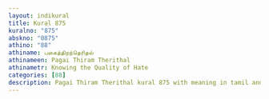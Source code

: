 ```yaml
---
layout: indikural
title: Kural 875
kuralno: "875"
abskno: "0875"
athino: "88"
athiname: பகைத்திறந்தெரிதல்
athinameen: Pagai Thiram Therithal
athinametr: Knowing the Quality of Hate
categories: [88]
description: Pagai Thiram Therithal kural 875 with meaning in tamil and english 
---
```


